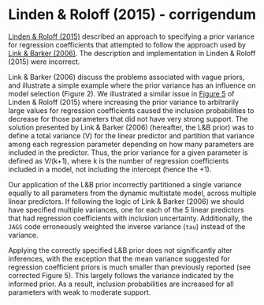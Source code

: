 # Linden & Roloff (2015) - corrigendum
[Linden &amp; Roloff (2015)](http://onlinelibrary.wiley.com/doi/10.1002/ece3.1618/full) described an approach to specifying a prior variance for regression coefficients that attempted to follow the approach used by [Link &amp; Barker (2006)](https://www.pwrc.usgs.gov/prodabs/ab10060307/6623_Link.pdf).  The description and implementation in Linden &amp; Roloff (2015) were incorrect.

Link &amp; Barker (2006) discuss the problems associated with vague priors, and illustrate a simple example where the prior variance has an influence on model selection (Figure 2).  We illustrated a similar issue in [Figure 5](http://onlinelibrary.wiley.com/enhanced/figures/doi/10.1002/ece3.1618#figure-viewer-ece31618-fig-0005) of Linden &amp; Roloff (2015) where increasing the prior variance to arbitrarily large values for regression coefficients caused the inclusion probabilities to decrease for those parameters that did not have very strong support.  The solution presented by Link &amp; Barker (2006) (hereafter, the L&B prior) was to define a total variance (V) for the linear predictor and partition that variance among each regression parameter depending on how many parameters are included in the predictor.  Thus, the prior variance for a given parameter is defined as V/(k+1), where k is the number of regression coefficients included in a model, not including the intercept (hence the +1).

Our application of the L&B prior incorrectly partitioned a single variance equally to all parameters from the dynamic multistate model, across multiple linear predictors.  If following the logic of Link &amp; Barker (2006) we should have specified multiple variances, one for each of the 5 linear predictors that had regression coefficients with inclusion uncertainty.  Additionally, the `JAGS` code erroneously weighted the inverse variance (`tau`) instead of the variance.

Applying the correctly specified L&B prior does not significantly alter inferences, with the exception that the mean variance suggested for regression coefficient priors is much smaller than previously reported (see corrected Figure 5).  This largely follows the variance indicated by the informed prior.  As a result, inclusion probabilities are increased for all parameters with weak to moderate support.
